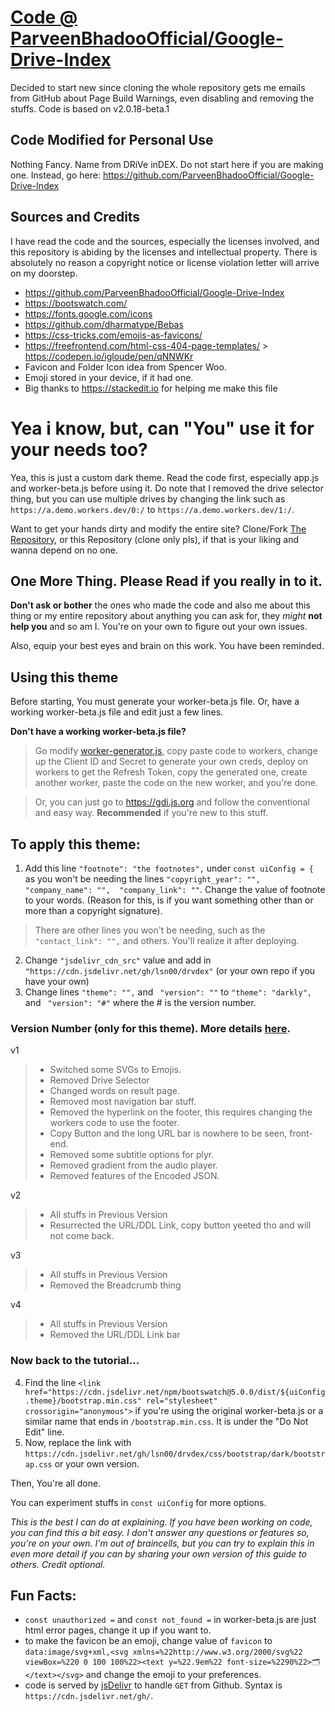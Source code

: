 # [Code @ ParveenBhadooOfficial/Google-Drive-Index](https://github.com/ParveenBhadooOfficial/Google-Drive-Index)
Decided to start new since cloning the whole repository gets me emails from GitHub about Page Build Warnings, even disabling and removing the stuffs. Code is based on v2.0.18-beta.1

## Code Modified for Personal Use
Nothing Fancy. Name from DRiVe inDEX. Do not start here if you are making one. Instead, go here:
https://github.com/ParveenBhadooOfficial/Google-Drive-Index

## Sources and Credits
I have read the code and the sources, especially the licenses involved, and this repository is abiding by the licenses and intellectual property.
There is absolutely no reason a copyright notice or license violation letter will arrive on my doorstep.

* https://github.com/ParveenBhadooOfficial/Google-Drive-Index
* https://bootswatch.com/
* https://fonts.google.com/icons
* https://github.com/dharmatype/Bebas
* https://css-tricks.com/emojis-as-favicons/
* https://freefrontend.com/html-css-404-page-templates/ > https://codepen.io/igloude/pen/qNNWKr
* Favicon and Folder Icon idea from Spencer Woo.
* Emoji stored in your device, if it had one.
* Big thanks to https://stackedit.io for helping me make this file

# Yea i know, but, can "You" use it for your needs too?
Yea, this is just a custom dark theme. Read the code first, especially app.js and worker-beta.js before using it. Do note that I removed the drive selector thing, but you can use multiple drives by changing the link such as `https://a.demo.workers.dev/0:/` to `https://a.demo.workers.dev/1:/`.

Want to get your hands dirty and modify the entire site? Clone/Fork [The Repository](https://github.com/ParveenBhadooOfficial/Google-Drive-Index), or this Repository (clone only pls), if that is your liking and wanna depend on no one.

##  One More Thing. Please Read if you really in to it.
**Don't ask or bother** the ones who made the code and also me about this thing or my entire repository about anything you can ask for, they *might* **not help you** and so am I. You're on your own to figure out your own issues.

Also, equip your best eyes and brain on this work. You have been reminded.

## Using this theme
Before starting, You must generate your worker-beta.js file. Or, have a working worker-beta.js file and edit just a few lines.

**Don't have a working worker-beta.js file?**
> Go modify [worker-generator.js](https://github.com/ParveenBhadooOfficial/Google-Drive-Index/blob/master/worker/worker-generator.js), copy paste code to workers, change up the Client ID and Secret to generate your own creds, deploy on workers to get the Refresh Token, copy the generated one, create another worker, paste the code on the new worker, and you're done. 

> Or, you can just go to https://gdi.js.org and follow the conventional and easy way. **Recommended** if you're new to this stuff.

## To apply this theme:
1.  Add this line `"footnote": "the footnotes",`  under `const uiConfig = {`  as you won't be needing the lines `"copyright_year": "", "company_name": "", 
"company_link": ""`.  Change the value of footnote to your words. (Reason for this, is if you want something other than or more than a copyright signature).

> There are other lines you won't be needing, such as the `"contact_link": "",` and others. You'll realize it after deploying.

2. Change `"jsdelivr_cdn_src"` value and add in `"https://cdn.jsdelivr.net/gh/lsn00/drvdex"` (or your own repo if you have your own)
3.   Change lines `"theme": "",` and `
"version": ""` to `"theme": "darkly",` and `
"version": "#"` where the # is the version number.

### Version Number (only for this theme). More details [here](https://github.com/lsn00/drvdex/releases).
v1
>-   Switched some SVGs to Emojis.
>- Removed Drive Selector
>-   Changed words on result page.
>-   Removed most navigation bar stuff.
>-   Removed the hyperlink on the footer, this requires changing the workers code to use the footer.
>-   Copy Button and the long URL bar is nowhere to be seen, front-end.
>-   Removed some subtitle options for plyr.
>-   Removed gradient from the audio player.
>-   Removed features of the Encoded JSON.

v2
>- All stuffs in Previous Version
>- Resurrected the URL/DDL Link, copy button yeeted tho and will not come back.

v3
>- All stuffs in Previous Version
>- Removed the Breadcrumb thing

v4
>- All stuffs in Previous Version
>- Removed the URL/DDL Link bar

### Now back to the tutorial...
4. Find the line `<link href="https://cdn.jsdelivr.net/npm/bootswatch@5.0.0/dist/${uiConfig.theme}/bootstrap.min.css" rel="stylesheet" crossorigin="anonymous">` if you're using the original worker-beta.js or a similar name that ends in `/bootstrap.min.css`. It is under the "Do Not Edit" line.
5. Now, replace the link with `https://cdn.jsdelivr.net/gh/lsn00/drvdex/css/bootstrap/dark/bootstrap.css` or your own version.

Then, You're all done.

You can experiment stuffs in `const uiConfig` for more options.

*This is the best I can do at explaining. If you have been working on code, you can find this a bit easy. I don't answer any questions or features so, you're on your own. I'm out of braincells, but you can try to explain this in even more detail if you can by sharing your own version of this guide to others. Credit optional.*

## Fun Facts:
* `const unauthorized =`  and `const not_found =` in worker-beta.js are just html error pages, change it up if you want to.
* to make the favicon be an emoji, change value of `favicon` to `data:image/svg+xml,<svg xmlns=%22http://www.w3.org/2000/svg%22 viewBox=%220 0 100 100%22><text y=%22.9em%22 font-size=%2290%22>🗂️</text></svg>` and change the emoji to your preferences.
* code is served by [jsDelivr](https://www.jsdelivr.com/) to handle `GET` from Github. Syntax is `https://cdn.jsdelivr.net/gh/`.
